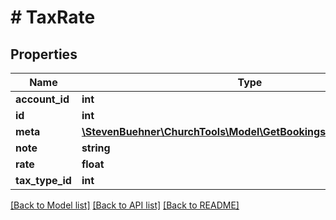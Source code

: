 # # TaxRate

## Properties

Name | Type | Description | Notes
------------ | ------------- | ------------- | -------------
**account_id** | **int** |  | [optional]
**id** | **int** |  | [optional]
**meta** | [**\StevenBuehner\ChurchTools\Model\GetBookings200ResponseMeta**](GetBookings200ResponseMeta.md) |  | [optional]
**note** | **string** |  | [optional]
**rate** | **float** |  | [optional]
**tax_type_id** | **int** |  | [optional]

[[Back to Model list]](../../README.md#models) [[Back to API list]](../../README.md#endpoints) [[Back to README]](../../README.md)
